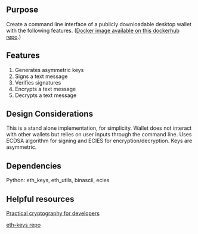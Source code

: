 ## Purpose
Create a command line interface of a publicly downloadable desktop wallet with the following features. ([Docker image available on this dockerhub repo](https://hub.docker.com/repository/docker/christineabc/python-wallet).)

## Features
1. Generates asymmetric keys 
2. Signs a text message
3. Verifies signatures
4. Encrypts a text message
5. Decrypts a text message

## Design Considerations
This is a stand alone implementation, for simplicity.  Wallet does not interact with other wallets but relies on user inputs through the command line. Uses ECDSA algorithm for signing and ECIES for encryption/decryption. Keys are asymmetric.

## Dependencies
Python: eth_keys, eth_utils, binascii, ecies

## Helpful resources
[Practical cryptography for developers](https://cryptobook.nakov.com/asymmetric-key-ciphers/ecies-example)

[eth-keys repo](https://github.com/ethereum/eth-keys)
